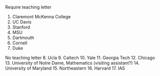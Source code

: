 Require teaching letter
1. Claremont McKenna College
2. UC Davis
3. Stanford
4. MSU
5. Dartmouth
6. Cornell
7. Duke

No teaching letter
8. Ucla
9. Caltech
10.  Yale
11. Georgia Tech
12. Chicago
13. University of Notre Dame, Mathematics (visiting assistant?)
14. University of Maryland 
15. Northeastern
16. Harvard
17. IAS
<!--stackedit_data:
eyJoaXN0b3J5IjpbMjA0MTk5MDk2NywxNDIzNzY4MDAzLDg1Nj
M1NDY3LC03ODkzMDYyNTYsMTgxNTA4ODgyM119
-->